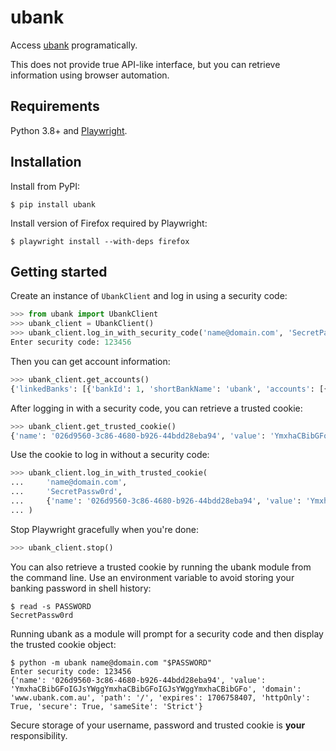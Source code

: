 # ubank

Access [ubank](https://www.ubank.com.au) programatically.

This does not provide true API-like interface, but you can retrieve information
using browser automation.


## Requirements

Python 3.8+ and [Playwright](https://playwright.dev/python/).


## Installation

Install from PyPI:

```console
$ pip install ubank
```

Install version of Firefox required by Playwright:

```console
$ playwright install --with-deps firefox
```


## Getting started

Create an instance of `UbankClient` and log in using a security code:

```python
>>> from ubank import UbankClient
>>> ubank_client = UbankClient()
>>> ubank_client.log_in_with_security_code('name@domain.com', 'SecretPassw0rd')
Enter security code: 123456
```

Then you can get account information:

```python
>>> ubank_client.get_accounts()
{'linkedBanks': [{'bankId': 1, 'shortBankName': 'ubank', 'accounts': [{'label': 'Spend account', 'nickname': 'Spend account', 'type': 'TRANSACTION', 'balance': {'currency': 'AUD', 'current': 1000, 'available': 1000}, 'status': 'Active'}, {'label': 'Save account', 'nickname': 'Save account', 'type': 'SAVINGS', 'balance': {'currency': 'AUD', 'current': 10000, 'available': 10000}, 'status': 'Active'}]}]}
```

After logging in with a security code, you can retrieve a trusted cookie:

```python
>>> ubank_client.get_trusted_cookie()
{'name': '026d9560-3c86-4680-b926-44bdd28eba94', 'value': 'YmxhaCBibGFoIGJsYWggYmxhaCBibGFoIGJsYWggYmxhaCBibGFo', 'domain': 'www.ubank.com.au', 'path': '/', 'expires': 1706758407, 'httpOnly': True, 'secure': True, 'sameSite': 'Strict'}
```

Use the cookie to log in without a security code:

```python
>>> ubank_client.log_in_with_trusted_cookie(
...     'name@domain.com',
...     'SecretPassw0rd',
...     {'name': '026d9560-3c86-4680-b926-44bdd28eba94', 'value': 'YmxhaCBibGFoIGJsYWggYmxhaCBibGFoIGJsYWggYmxhaCBibGFo', 'domain': 'www.ubank.com.au', 'path': '/', 'expires': 1706758407, 'httpOnly': True, 'secure': True, 'sameSite': 'Strict'}
... )
```

Stop Playwright gracefully when you're done:

```python
>>> ubank_client.stop()
```

You can also retrieve a trusted cookie by running the ubank module from the command
line. Use an environment variable to avoid storing your banking password in shell
history:

```console
$ read -s PASSWORD
SecretPassw0rd
```

Running ubank as a module will prompt for a security code and then display the trusted
cookie object:

```console
$ python -m ubank name@domain.com "$PASSWORD"
Enter security code: 123456
{'name': '026d9560-3c86-4680-b926-44bdd28eba94', 'value': 'YmxhaCBibGFoIGJsYWggYmxhaCBibGFoIGJsYWggYmxhaCBibGFo', 'domain': 'www.ubank.com.au', 'path': '/', 'expires': 1706758407, 'httpOnly': True, 'secure': True, 'sameSite': 'Strict'}
```

Secure storage of your username, password and trusted cookie is **your**
responsibility.
